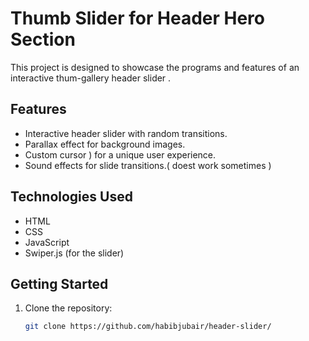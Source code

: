 # Thumb Slider for Header Hero Section 

This project is designed to showcase the programs and features of an interactive thum-gallery header slider .

## Features
- Interactive header slider with random transitions.
- Parallax effect for background images.
- Custom cursor ) for a unique user experience.
- Sound effects for slide transitions.( doest work sometimes )

## Technologies Used
- HTML
- CSS
- JavaScript
- Swiper.js (for the slider)

## Getting Started
1. Clone the repository:
   ```bash
   git clone https://github.com/habibjubair/header-slider/
